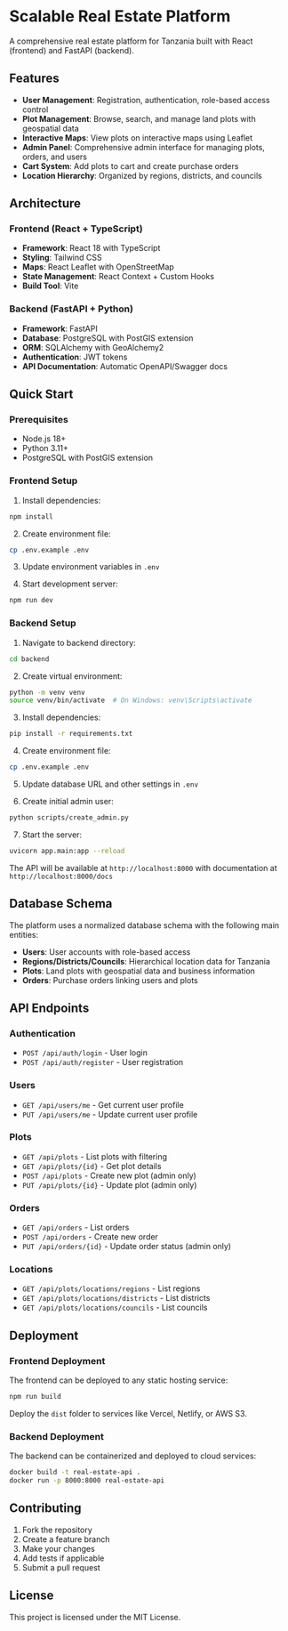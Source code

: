 # Scalable Real Estate Platform

A comprehensive real estate platform for Tanzania built with React (frontend) and FastAPI (backend).

## Features

- **User Management**: Registration, authentication, role-based access control
- **Plot Management**: Browse, search, and manage land plots with geospatial data
- **Interactive Maps**: View plots on interactive maps using Leaflet
- **Admin Panel**: Comprehensive admin interface for managing plots, orders, and users
- **Cart System**: Add plots to cart and create purchase orders
- **Location Hierarchy**: Organized by regions, districts, and councils

## Architecture

### Frontend (React + TypeScript)
- **Framework**: React 18 with TypeScript
- **Styling**: Tailwind CSS
- **Maps**: React Leaflet with OpenStreetMap
- **State Management**: React Context + Custom Hooks
- **Build Tool**: Vite

### Backend (FastAPI + Python)
- **Framework**: FastAPI
- **Database**: PostgreSQL with PostGIS extension
- **ORM**: SQLAlchemy with GeoAlchemy2
- **Authentication**: JWT tokens
- **API Documentation**: Automatic OpenAPI/Swagger docs

## Quick Start

### Prerequisites
- Node.js 18+
- Python 3.11+
- PostgreSQL with PostGIS extension

### Frontend Setup

1. Install dependencies:
```bash
npm install
```

2. Create environment file:
```bash
cp .env.example .env
```

3. Update environment variables in `.env`

4. Start development server:
```bash
npm run dev
```

### Backend Setup

1. Navigate to backend directory:
```bash
cd backend
```

2. Create virtual environment:
```bash
python -m venv venv
source venv/bin/activate  # On Windows: venv\Scripts\activate
```

3. Install dependencies:
```bash
pip install -r requirements.txt
```

4. Create environment file:
```bash
cp .env.example .env
```

5. Update database URL and other settings in `.env`

6. Create initial admin user:
```bash
python scripts/create_admin.py
```

7. Start the server:
```bash
uvicorn app.main:app --reload
```

The API will be available at `http://localhost:8000` with documentation at `http://localhost:8000/docs`

## Database Schema

The platform uses a normalized database schema with the following main entities:

- **Users**: User accounts with role-based access
- **Regions/Districts/Councils**: Hierarchical location data for Tanzania
- **Plots**: Land plots with geospatial data and business information
- **Orders**: Purchase orders linking users and plots

## API Endpoints

### Authentication
- `POST /api/auth/login` - User login
- `POST /api/auth/register` - User registration

### Users
- `GET /api/users/me` - Get current user profile
- `PUT /api/users/me` - Update current user profile

### Plots
- `GET /api/plots` - List plots with filtering
- `GET /api/plots/{id}` - Get plot details
- `POST /api/plots` - Create new plot (admin only)
- `PUT /api/plots/{id}` - Update plot (admin only)

### Orders
- `GET /api/orders` - List orders
- `POST /api/orders` - Create new order
- `PUT /api/orders/{id}` - Update order status (admin only)

### Locations
- `GET /api/plots/locations/regions` - List regions
- `GET /api/plots/locations/districts` - List districts
- `GET /api/plots/locations/councils` - List councils

## Deployment

### Frontend Deployment
The frontend can be deployed to any static hosting service:

```bash
npm run build
```

Deploy the `dist` folder to services like Vercel, Netlify, or AWS S3.

### Backend Deployment
The backend can be containerized and deployed to cloud services:

```bash
docker build -t real-estate-api .
docker run -p 8000:8000 real-estate-api
```

## Contributing

1. Fork the repository
2. Create a feature branch
3. Make your changes
4. Add tests if applicable
5. Submit a pull request

## License

This project is licensed under the MIT License.